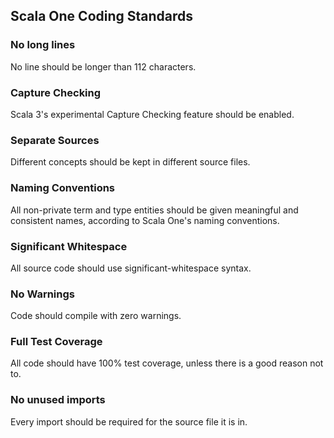 ## Scala One Coding Standards

### No long lines

No line should be longer than 112 characters.

### Capture Checking

Scala 3's experimental Capture Checking feature should be enabled.

### Separate Sources

Different concepts should be kept in different source files.

### Naming Conventions

All non-private term and type entities should be given meaningful and consistent names, according to Scala One's naming conventions.

### Significant Whitespace

All source code should use significant-whitespace syntax.

### No Warnings

Code should compile with zero warnings.

### Full Test Coverage

All code should have 100% test coverage, unless there is a good reason not to.

### No unused imports

Every import should be required for the source file it is in.
